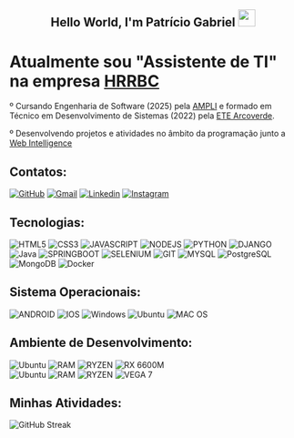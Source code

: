 ## <center>Hello World, I'm Patrício Gabriel <img src=https://raw.githubusercontent.com/TheDudeThatCode/TheDudeThatCode/master/Assets/Earth.gif width="30">
  
  # Atualmente sou "Assistente de TI" na empresa [HRRBC](http://www.hrrbc.org.br/)

º Cursando Engenharia de Software (2025) pela [AMPLI](https://www.ampli.com.br/) e formado em Técnico em Desenvolvimento de Sistemas (2022) pela [ETE Arcoverde](https://avaetearcoverde.com.br/).

º Desenvolvendo projetos e atividades no âmbito da programação junto a [Web Intelligence](https://www.linkedin.com/company/web-intelligence-arcoverde/)

## Contatos:

[![GitHub](https://img.shields.io/badge/Github-100000?style=for-the-badge&logo=github&logoColor=white)](https://github.com/lucenasoft)
[![Gmail](https://img.shields.io/badge/-Gmail-FF0000?style=for-the-badge&labelColor=FF0000&logo=gmail&logoColor=white)](mailto:getugbr@gmail.com?subject=[GitHub]%20Acabei%20de%20ver%20o%20seu%20GitHub)
[![Linkedin](https://img.shields.io/badge/-Linkedin-0e76a8?style=for-the-badge&logo=Linkedin&logoColor=white)](https://www.linkedin.com/in/lucenasoft/)
[![Instagram](https://img.shields.io/badge/instagram-E4405F.svg?style=for-the-badge&logo=instagram&logoColor=white)](https://www.instagram.com/glucena77/)
  

## Tecnologias:

![HTML5](https://img.shields.io/badge/HTML5-E34F26?style=for-the-badge&logo=html5&logoColor=white)
![CSS3](https://img.shields.io/badge/CSS3-1572B6?style=for-the-badge&logo=css3&logoColor=white)
![JAVASCRIPT](https://img.shields.io/badge/JavaScript-FFC000?style=for-the-badge&logo=javascript&logoColor=black)
![NODEJS](https://img.shields.io/badge/Node.js-43853d?style=for-the-badge&logo=node.js&logoColor=white)
![PYTHON](https://img.shields.io/badge/Python-1572B6?style=for-the-badge&logo=Python&logoColor=white)
![DJANGO](https://img.shields.io/badge/django-3a7435?style=for-the-badge&logo=django&logoColor=white)
![Java](https://img.shields.io/badge/java-%23ED8B00.svg?style=for-the-badge&logo=java&logoColor=white)
![SPRINGBOOT](https://img.shields.io/badge/springboot-3a7435?style=for-the-badge&logo=springboot&logoColor=white)
![SELENIUM](https://img.shields.io/badge/Selenium-5fb358?style=for-the-badge&logo=Selenium&logoColor=white)
![GIT](https://img.shields.io/badge/GIT-E44C30?style=for-the-badge&logo=git&logoColor=white)
![MYSQL](https://img.shields.io/badge/MySQL-005C84?style=for-the-badge&logo=mysql&logoColor=white)
![PostgreSQL](https://img.shields.io/badge/PostgreSQL-4169E1?logo=postgresql&logoColor=fff&style=for-the-badge)
![MongoDB](https://img.shields.io/badge/MongoDB-023430?logo=mongodb&logoColor=fff&style=for-the-badge)
![Docker](https://img.shields.io/badge/Docker-066da5?logo=docker&logoColor=fff&style=for-the-badge)

## Sistema Operacionais:

![ANDROID](https://img.shields.io/badge/Android-3DDC84?style=for-the-badge&logo=android&logoColor=white)
![IOS](https://img.shields.io/badge/iOS-000000?style=for-the-badge&logo=ios&logoColor=white)
![Windows](https://img.shields.io/badge/Windows-0078D6?style=for-the-badge&logo=windows&logoColor=white)
![Ubuntu](https://img.shields.io/badge/Ubuntu-E95420?style=for-the-badge&logo=ubuntu&logoColor=white)
![MAC OS](https://img.shields.io/badge/mac%20os-000000?style=for-the-badge&logo=macos&logoColor=F0F0F0)

## Ambiente de Desenvolvimento:

![Ubuntu](https://img.shields.io/badge/Ubuntu-E95420?style=for-the-badge&logo=ubuntu&logoColor=white)
![RAM](https://img.shields.io/badge/RAM-16GB-%230071C5.svg?&style=for-the-badge&logoColor=white)
![RYZEN](https://img.shields.io/badge/AMD-Ryzen_5_2600-cc0000?style=for-the-badge&logo=amd&logoColor=white)
![RX 6600M](https://img.shields.io/badge/AMD-RX6600M-cc0000?style=for-the-badge&logo=AMD&logoColor=white)
<br/>
![Ubuntu](https://img.shields.io/badge/Ubuntu-E95420?style=for-the-badge&logo=ubuntu&logoColor=white)
![RAM](https://img.shields.io/badge/RAM-8GB-%230071C5.svg?&style=for-the-badge&logoColor=white)
![RYZEN](https://img.shields.io/badge/AMD-Ryzen_5_5500U-cc0000?style=for-the-badge&logo=amd&logoColor=white)
![VEGA 7](https://img.shields.io/badge/AMD-VEGA_7-cc0000?style=for-the-badge&logo=AMD&logoColor=white)
<br/>

## Minhas Atividades:

![GitHub Streak](http://github-readme-streak-stats.herokuapp.com?user=lucenasoft&theme=elegant&hide_border=true&background=232323)
